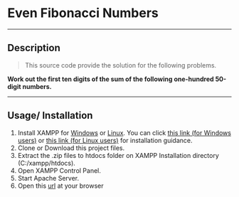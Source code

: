 # Even Fibonacci Numbers

---

## Description

> This source code provide the solution for the following problems.

**Work out the first ten digits of the sum of the following one-hundred 50-digit numbers.**

---

## Usage/ Installation

1. Install XAMPP for [Windows](https://downloadsapachefriends.global.ssl.fastly.net/5.6.40/xampp-win32-5.6.40-0-VC11-installer.exe?from_af=trueXampp)
   or [Linux](https://downloadsapachefriends.global.ssl.fastly.net/5.6.40/xampp-linux-x64-5.6.40-0-installer.run?from_af=true).
   You can click [this link (for Windows users)](https://www.wikihow.com/Install-XAMPP-for-Windows) or [this link (for Linux users)](https://www.wikihow.com/Install-XAMPP-on-Linux) for installation guidance.
2. Clone or Download this project files.
3. Extract the .zip files to htdocs folder on XAMPP Installation directory (C:/xampp/htdocs).
4. Open XAMPP Control Panel.
5. Start Apache Server.
6. Open this [url](http://localhost/test-goers/large-sum/view/) at your browser
